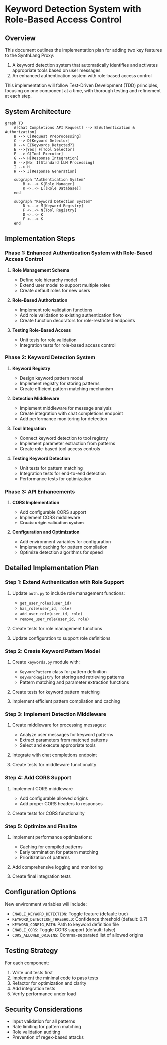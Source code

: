# Keyword Detection System with Role-Based Access Control

## Overview

This document outlines the implementation plan for adding two key features to the SynthLang Proxy:
1. A keyword detection system that automatically identifies and activates appropriate tools based on user messages
2. An enhanced authentication system with role-based access control

This implementation will follow Test-Driven Development (TDD) principles, focusing on one component at a time, with thorough testing and refinement at each step.

## System Architecture

```mermaid
graph TD
    A[Chat Completions API Request] --> B[Authentication & Authorization]
    B --> C[Request Preprocessing]
    C --> D[Keyword Detector]
    D --> E{Keywords Detected?}
    E -->|Yes| F[Tool Selector]
    F --> G[Tool Executor]
    G --> H[Response Integration]
    E -->|No| I[Standard LLM Processing]
    I --> H
    H --> J[Response Generation]
    
    subgraph "Authentication System"
        B <-.-> K[Role Manager]
        K <-.-> L[(Role Database)]
    end
    
    subgraph "Keyword Detection System"
        D <-.-> M[Keyword Registry]
        F <-.-> N[Tool Registry]
        D <-.-> K
        F <-.-> K
    end
```

## Implementation Steps

### Phase 1: Enhanced Authentication System with Role-Based Access Control

1. **Role Management Schema**
   - Define role hierarchy model
   - Extend user model to support multiple roles
   - Create default roles for new users

2. **Role-Based Authorization**
   - Implement role validation functions
   - Add role validation to existing authentication flow
   - Create function decorators for role-restricted endpoints

3. **Testing Role-Based Access**
   - Unit tests for role validation
   - Integration tests for role-based access control

### Phase 2: Keyword Detection System

1. **Keyword Registry**
   - Design keyword pattern model
   - Implement registry for storing patterns
   - Create efficient pattern matching mechanism

2. **Detection Middleware**
   - Implement middleware for message analysis
   - Create integration with chat completions endpoint
   - Add performance monitoring for detection

3. **Tool Integration**
   - Connect keyword detection to tool registry
   - Implement parameter extraction from patterns
   - Create role-based tool access controls

4. **Testing Keyword Detection**
   - Unit tests for pattern matching
   - Integration tests for end-to-end detection
   - Performance tests for optimization

### Phase 3: API Enhancements

1. **CORS Implementation**
   - Add configurable CORS support
   - Implement CORS middleware
   - Create origin validation system

2. **Configuration and Optimization**
   - Add environment variables for configuration
   - Implement caching for pattern compilation
   - Optimize detection algorithms for speed

## Detailed Implementation Plan

### Step 1: Extend Authentication with Role Support

1. Update `auth.py` to include role management functions:
   - `get_user_roles(user_id)`
   - `has_role(user_id, role)`
   - `add_user_role(user_id, role)`
   - `remove_user_role(user_id, role)`

2. Create tests for role management functions

3. Update configuration to support role definitions

### Step 2: Create Keyword Pattern Model

1. Create `keywords.py` module with:
   - `KeywordPattern` class for pattern definition
   - `KeywordRegistry` for storing and retrieving patterns
   - Pattern matching and parameter extraction functions

2. Create tests for keyword pattern matching

3. Implement efficient pattern compilation and caching

### Step 3: Implement Detection Middleware

1. Create middleware for processing messages:
   - Analyze user messages for keyword patterns
   - Extract parameters from matched patterns
   - Select and execute appropriate tools

2. Integrate with chat completions endpoint

3. Create tests for middleware functionality

### Step 4: Add CORS Support

1. Implement CORS middleware
   - Add configurable allowed origins
   - Add proper CORS headers to responses

2. Create tests for CORS functionality

### Step 5: Optimize and Finalize

1. Implement performance optimizations:
   - Caching for compiled patterns
   - Early termination for pattern matching
   - Prioritization of patterns

2. Add comprehensive logging and monitoring

3. Create final integration tests

## Configuration Options

New environment variables will include:
- `ENABLE_KEYWORD_DETECTION`: Toggle feature (default: true)
- `KEYWORD_DETECTION_THRESHOLD`: Confidence threshold (default: 0.7)
- `KEYWORD_CONFIG_PATH`: Path to keyword definition file
- `ENABLE_CORS`: Toggle CORS support (default: false)
- `CORS_ALLOWED_ORIGINS`: Comma-separated list of allowed origins

## Testing Strategy

For each component:
1. Write unit tests first
2. Implement the minimal code to pass tests
3. Refactor for optimization and clarity
4. Add integration tests
5. Verify performance under load

## Security Considerations

- Input validation for all patterns
- Rate limiting for pattern matching
- Role validation auditing
- Prevention of regex-based attacks